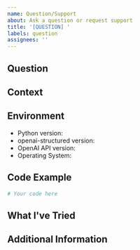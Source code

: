 ```yaml
---
name: Question/Support
about: Ask a question or request support
title: '[QUESTION] '
labels: question
assignees: ''
---
```


## Question
<!-- Clearly state your question -->

## Context
<!-- Provide any relevant context about your use case -->

## Environment

- Python version:
- openai-structured version:
- OpenAI API version:
- Operating System:

## Code Example
<!-- If applicable, provide a minimal code example -->
```python
# Your code here
```

## What I've Tried
<!-- Describe what you've already tried or documentation you've consulted -->

## Additional Information
<!-- Any additional information that might be helpful -->